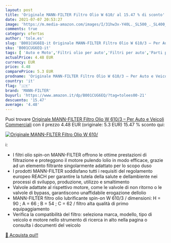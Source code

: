```yaml
---
layout: post
title: 'Originale MANN-FILTER Filtro Olio W 610/ al 15.47 % di sconto'
date: 2021-07-07 20:53:27
image: 'https://m.media-amazon.com/images/I/31hw3x-Y40L._SL500_._SL400_.jpg'
comments: true
category: ofertas
author: 'tole.es'
slug: 'B001CUG6EQ-it Originale MANN-FILTER Filtro Olio W 610/3 – Per Auto e...'
sku: 'B001CUG6EQ-it'
tags: [ 'Auto e Moto','Filtri olio per auto','Filtri per auto','Parti per auto','mann-filter', ]
actualPrice: 4.48 EUR
currency: EUR
price: 4.48
comparePrice: 5.3 EUR
prodname: 'Originale MANN-FILTER Filtro Olio W 610/3 – Per Auto e Veicoli Commerciali'
country: 'it'
flag: '🇮🇹'
brand: 'MANN-FILTER'
buyurl: 'https://www.amazon.it/dp/B001CUG6EQ/?tag=tolees00-21'
descuento: '15.47'
average: '4.48'
---
```


Puoi trovare [Originale MANN-FILTER Filtro Olio W 610/3 – Per Auto e Veicoli Commerciali](https://www.amazon.it/dp/B001CUG6EQ/?tag=tolees00-21) con il prezzo 4.48 EUR (originale: 5.3 EUR) 15.47 % sconto qui:

[![Originale MANN-FILTER Filtro Olio W 610/](https://m.media-amazon.com/images/I/31hw3x-Y40L._SL500_._SL400_.jpg)](https://www.amazon.it/dp/B001CUG6EQ/?tag=tolees00-21)

ℹ️:

- I filtri olio spin-on MANN-FILTER offrono le ottime prestazioni di filtrazione e proteggono il motore pulendo lolio in modo efficace, grazie ad un elemento filtrante singolarmente adattato per lo scopo duso
- I prodotti MANN-FILTER soddisfano tutti i requisiti del regolamento europeo REACH per garantire la tutela della salute e dellambiente nei processi di sviluppo, produzione, utilizzo e smaltimento
- Valvole adattate al rispettivo motore, come le valvole di non ritorno o le valvole di bypass, garantiscono unaffidabile erogazione dellolio
- MANN-FILTER filtro olio lubrificante spin-on W 610/3 / dimensioni: H = 90 ; A = 66 ; B = 54 ; C = 62 / filtro alta qualità di primo equipaggiamento
- Verifica la compatibilità del filtro: seleziona marca, modello, tipo di veicolo e motore nello strumento di ricerca in alto nella pagina o consulta i documenti del veicolo

[🛒 Acquista qui!!](https://www.amazon.it/dp/B001CUG6EQ/?tag=tolees00-21)
